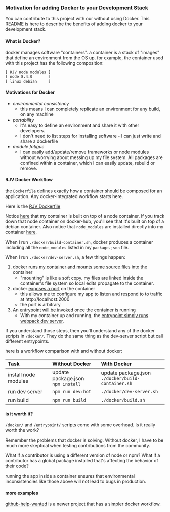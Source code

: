 ### Motivation for adding Docker to your Development Stack

You can contribute to this project with our without using Docker.  This README is here to describe the benefits of adding docker to your development stack.

#### What is Docker?

docker manages software "containers".
a container is a stack of "images" that define an environment from the OS up.
for example, the container used with this project has the following composition:

```
[ RJV node modules ]
[ node 8.4.0       ]
[ linux debian     ]
```

#### Motivations for Docker
 * _environmental consistency_
   * this means I can completely replicate an environment for any build, on any machine
 * _portability_
   * it's easy to define an environment and share it with other developers.
   * I don't need to list steps for installing software - I can just write and share a dockerfile
 * _module fatigue_
   * I can easily add/update/remove frameworks or node modules without worrying about messing up my file system.  All packages are confined within a container, which I can easily update, rebuild or remove.

#### RJV Docker Workflow

the `Dockerfile` defines exactly how a container should be composed for an application.  Any docker-integrated workflow starts here.

Here is the [RJV Dockerfile](https://github.com/mac-s-g/react-json-view/blob/master/Dockerfile)

Notice [here](https://github.com/mac-s-g/react-json-view/blob/master/Dockerfile#L1) that my container is built on top of a node container.  If you track down that node container on docker-hub, you'll see that it's built on top of a debian container.  Also notice that `node_modules` are installed directly into my container [here](https://github.com/mac-s-g/react-json-view/blob/master/Dockerfile#L6-L7).

When I run `./docker/build-container.sh`, docker produces a container including all the `node_modules` listed in my `package.json` file.

When I run `./docker/dev-server.sh`, a few things happen:
 1. docker [runs my container and mounts some source files](https://github.com/mac-s-g/react-json-view/blob/master/docker/dev-server.sh#L16-L20) into the container
    * "mounting" is like a soft copy.  my files are linked inside the container's file system so local edits propagate to the container.
 2. docker [exposes a port](https://github.com/mac-s-g/react-json-view/blob/master/docker/dev-server.sh#L23) on the container
    * this allows me to configure my app to listen and respond to to traffic at http://localhost:2000
    * the port is arbitrary
 3. An [entrypoint will be invoked](https://github.com/mac-s-g/react-json-view/blob/master/docker/dev-server.sh#L24) once the container is running
    * With my container up and running, the [entrypoint simply runs webpack dev server](https://github.com/mac-s-g/react-json-view/blob/master/entrypoints/dev-server.sh#L6).

If you understand those steps, then you'll understand any of the docker scripts in `/docker/`.  They do the same thing as the dev-server script but call different entrypoints.

here is a workflow comparison with and without  docker:

Task|Without Docker|With Docker
|:---|:---|:---
install node modules|update package.json<br/>`npm install`|update package.json<br/>`./docker/build-container.sh`
run dev server|`npm run dev:hot`|`./docker/dev-server.sh`
run build|`npm run build`|`./docker/build.sh`

#### is it worth it?

`/docker/` and `/entrypoint/` scripts come with some overhead.  Is it really worth the work?

Remember the problems that docker is solving.  Without docker, I have to be much more skeptical when testing contributions from the community.

What if a contributor is using a different version of node or npm?
What if a contributor has a global package installed that's affecting the behavior of their code?

running the app inside a container ensures that environmental inconsistencies like those above will not lead to bugs in production.

#### more examples

[github-help-wanted](https://github.com/mac-s-g/github-help-wanted) is a newer project that has a simpler docker workflow.
